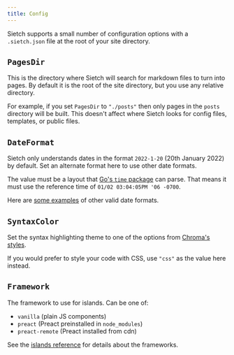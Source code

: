 ```yaml
---
title: Config
---
```


Sietch supports a small number of configuration options with a `.sietch.json` file at the root of your site directory.

## `PagesDir`
This is the directory where Sietch will search for markdown files to turn into pages. By default it is the root of the site directory, but you use any relative directory.

For example, if you set `PagesDir` to `"./posts"` then only pages in the `posts` directory will be built. This doesn't affect where Sietch looks for config files, templates, or public files.

## `DateFormat`
Sietch only understands dates in the format `2022-1-20` (20th January 2022) by default. Set an alternate format here to use other date formats.

The value must be a layout that [Go's `time` package](https://pkg.go.dev/time) can parse. That means it must use the reference time of `01/02 03:04:05PM '06 -0700`.

Here are [some examples](https://pkg.go.dev/time#pkg-constants) of other valid date formats.

## `SyntaxColor`
Set the syntax highlighting theme to one of the options from [Chroma's styles](https://xyproto.github.io/splash/docs/all.html).

If you would prefer to style your code with CSS, use `"css"` as the value here instead.

## `Framework`
The framework to use for islands. Can be one of:

- `vanilla` (plain JS components)
- `preact` (Preact preinstalled in `node_modules`)
- `preact-remote` (Preact installed from cdn)

See the [islands reference](./islands.html) for details about the frameworks.
